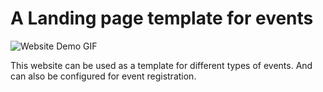 # A Landing page template for events

![Website Demo GIF]()

This website can be used as a template for different types of events. And can also be configured for event registration.
